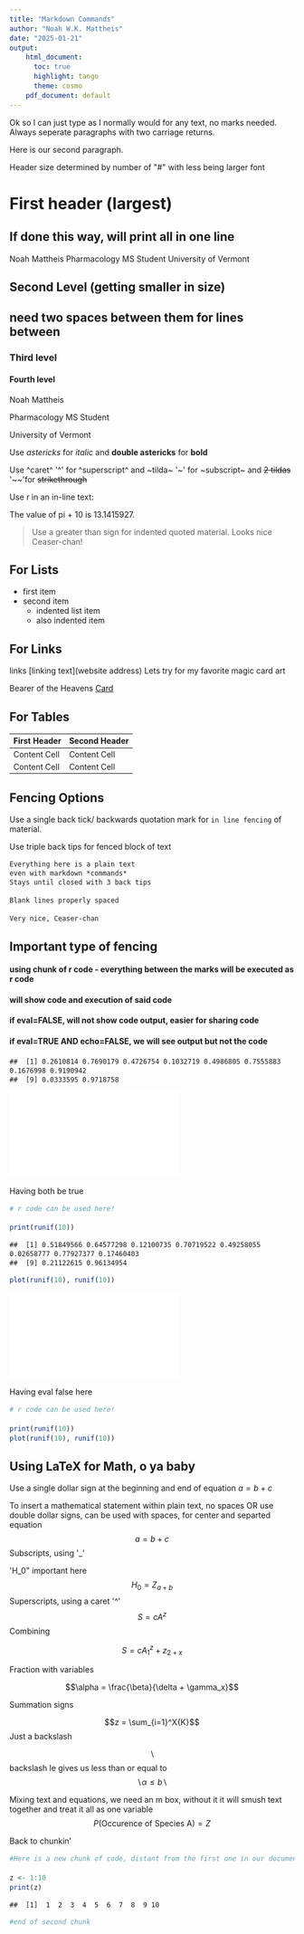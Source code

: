 ```yaml
---
title: "Markdown Commands"
author: "Noah W.K. Mattheis"
date: "2025-01-21"
output: 
    html_document: 
      toc: true
      highlight: tango
      theme: cosmo
    pdf_document: default
---
```




Ok so I can just type as I normally would for any text, no marks needed. 
Always seperate paragraphs with two carriage returns.


Here is our second paragraph.

Header size determined by number of "#" with less being larger font

# First header (largest)

## If done this way, will print all in one line
Noah Mattheis
Pharmacology MS Student
University of Vermont

## Second Level (getting smaller in size)
## need two spaces between them for lines between


### Third level

#### Fourth level
Noah Mattheis

Pharmacology MS Student

University of Vermont

Use *astericks* for *italic* and **double astericks** for **bold**

Use ^caret^ '^' for ^superscript^ and ~tilda~ '~' for ~subscript~ and ~~2 tildas~~ '~~'for ~~strikethrough~~

Use r in an in-line text:

The value of pi + 10 is 13.1415927.

> Use a greater than sign for indented quoted material. Looks nice Ceaser-chan! 

## For Lists

- first item
- second item
    - indented list item
    + also indented item
    
## For Links

links [linking text](website address)
Lets try for my favorite magic card art
    
  Bearer of the Heavens [Card](https://gatherer.wizards.com/pages/card/details.aspx?name=Bearer%20of%20the%20Heavens)
    
## For Tables

First Header | Second Header
------------ | -------------
Content Cell | Content Cell
Content Cell | Content Cell

## Fencing Options

Use a single back tick/ backwards quotation mark for `in line fencing` of material.

Use triple back tips for fenced block of text

```
Everything here is a plain text
even with markdown *commands*
Stays until closed with 3 back tips

Blank lines properly spaced

Very nice, Ceaser-chan
```

## Important type of fencing
#### using chunk of r code - everything between the marks will be executed as r code
#### will show code and execution of said code
#### if eval=FALSE, will not show code output, easier for sharing code
#### if eval=TRUE AND echo=FALSE, we will see output but not the code


```
##  [1] 0.2610814 0.7690179 0.4726754 0.1032719 0.4986805 0.7555883 0.1676998 0.9190942
##  [9] 0.0333595 0.9718758
```

![](FirstMarkdown_files/figure-latex/unnamed-chunk-1-1.pdf)<!-- --> 

Having both be true


```r
# r code can be used here! 

print(runif(10))
```

```
##  [1] 0.51849566 0.64577298 0.12100735 0.70719522 0.49258055 0.02658777 0.77927377 0.17460403
##  [9] 0.21122615 0.96134954
```

```r
plot(runif(10), runif(10))
```

![](FirstMarkdown_files/figure-latex/unnamed-chunk-2-1.pdf)<!-- --> 

Having eval false here


```r
# r code can be used here! 

print(runif(10))
plot(runif(10), runif(10))
```

## Using LaTeX for Math, o ya baby

Use a single dollar sign at the beginning and end of equation $a = b + c$ 

To insert a mathematical statement within plain text, no spaces
OR use double dollar signs, can be used with spaces, for center and separted equation 
$$ a = b + c $$
Subscripts, using '_'

'H_0" important here
$$H_0 = Z_{a + b}$$
Superscripts, using a caret '^'
$$S = cA^z$$
Combining 

$$S=cA^z_1 + z_{2 + x}$$

Fraction with variables

$$\alpha = \frac{\beta}{\delta + \gamma_x}$$

Summation signs

$$z = \sum_{i=1}^X{K}$$
Just a backslash

$$\backslash$$
backslash le gives us less than or equal to
$$\backslash \alpha \le b \backslash$$

Mixing text and equations, we need an m box, without it it will smush text together and treat it all as one variable
$$P(\mbox{Occurence of Species A}) = Z$$

Back to chunkin'

```r
#Here is a new chunk of code, distant from the first one in our document.

z <- 1:10
print(z)
```

```
##  [1]  1  2  3  4  5  6  7  8  9 10
```

```r
#end of second chunk
```

